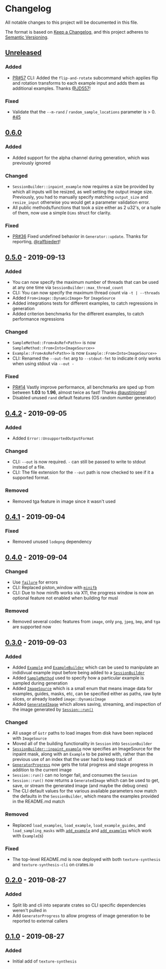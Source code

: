 # Changelog
All notable changes to this project will be documented in this file.

The format is based on [Keep a Changelog](https://keepachangelog.com/en/1.0.0/),
and this project adheres to [Semantic Versioning](https://semver.org/spec/v2.0.0.html).

## [Unreleased]
### Added
- [PR#57](https://github.com/EmbarkStudios/texture-synthesis/pull/57) CLI: Added the `flip-and-rotate` subcommand which applies flip and rotation transforms to each example input and adds them as additional examples. Thanks [@JD557](https://github.com/JD557)!

### Fixed
- Validate that the `--m-rand` / `random_sample_locations` parameter is > 0. [#45](https://github.com/EmbarkStudios/texture-synthesis/issues/45)

## [0.6.0]
### Added
- Added support for the alpha channel during generation, which was previously ignored

### Changed
- `SessionBuilder::inpaint_example` now requires a size be provided by which all inputs will be
resized, as well setting the output image size. Previously, you had to manually specify matching
`output_size` and `resize_input` otherwise you would get a parameter validation error.
- All public methods/functions that took a size either as 2 u32's, or a tuple of them, now use
a simple `Dims` struct for clarity.

### Fixed
- [PR#36](https://github.com/EmbarkStudios/texture-synthesis/pull/36) Fixed undefined behavior in `Generator::update`. Thanks for reporting, [@ralfbiedert](https://github.com/ralfbiedert)!

## [0.5.0] - 2019-09-13
### Added
- You can now specify the maximum number of threads that can be used at any one time
via `SessionBuilder::max_thread_count`
- CLI: You can now specify the maximum thread count via `-t | --threads`
- Added `From<image::DynamicImage>` for `ImageSource`
- Added integrations tests for different examples, to catch regressions in generation
- Added criterion benchmarks for the different examples, to catch performance regressions

### Changed
- `SampleMethod::From<AsRef<Path>>` is now `SampleMethod::From<Into<ImageSource>>`
- `Example::From<AsRef<Path>>` is now `Example::From<Into<ImageSource>>`
- CLI: Renamed the `--out-fmt` arg to `--stdout-fmt` to indicate it only works when using stdout via `--out -`

### Fixed
- [PR#14](https://github.com/EmbarkStudios/texture-synthesis/pull/14) Vastly improve performance, all benchmarks are sped up from between **1.03** to **1.96**, almost twice as fast! Thanks [@austinjones](https://github.com/austinjones)!
- Disabled unused `rand` default features (OS random number generator)

## [0.4.2] - 2019-09-05
### Added
- Added `Error::UnsupportedOutputFormat`

### Changed
- CLI: `--out` is now required. `-` can still be passed to write to stdout instead of a file.
- CLI: The file extension for the `--out` path is now checked to see if it a supported format.

### Removed
- Removed tga feature in image since it wasn't used

## [0.4.1] - 2019-09-04
### Fixed
- Removed unused `lodepng` dependency

## [0.4.0] - 2019-09-04
### Changed
- Use [`failure`](https://crates.io/crates/failure) for errors
- CLI: Replaced piston_window with [`minifb`](https://crates.io/crates/minifb)
- CLI: Due to how minifb works via X11, the progress window is now an optional feature
not enabled when building for musl

### Removed
- Removed several codec features from `image`, only `png`, `jpeg`, `bmp`, and `tga` are supported now

## [0.3.0] - 2019-09-03
### Added
- Added [`Example`](https://github.com/EmbarkStudios/texture-synthesis/blob/7e65b8abb9508841e7acf758cb79dd3f49aac28e/lib/src/lib.rs#L247) and [`ExampleBuilder`](https://github.com/EmbarkStudios/texture-synthesis/blob/7e65b8abb9508841e7acf758cb79dd3f49aac28e/lib/src/lib.rs#L208) which can be used to manipulate an indidivual
example input before being added to a [`SessionBuilder`](https://github.com/EmbarkStudios/texture-synthesis/blob/7e65b8abb9508841e7acf758cb79dd3f49aac28e/lib/src/lib.rs#L342)
- Added [`SampleMethod`](https://github.com/EmbarkStudios/texture-synthesis/blob/7e65b8abb9508841e7acf758cb79dd3f49aac28e/lib/src/lib.rs#L158) used to specify how a particular example is sampled during generation
- Added [`ImageSource`](https://github.com/EmbarkStudios/texture-synthesis/blob/7e65b8abb9508841e7acf758cb79dd3f49aac28e/lib/src/utils.rs#L6) which is a small enum that means image data for examples, guides,
masks, etc, can be specified either as paths, raw byte slices, or already loaded `image::DynamicImage`
- Added [`GeneratedImage`](https://github.com/EmbarkStudios/texture-synthesis/blob/7e65b8abb9508841e7acf758cb79dd3f49aac28e/lib/src/lib.rs#L103) which allows saving, streaming, and inspection of the image
generated by [`Session::run()`](https://github.com/EmbarkStudios/texture-synthesis/blob/7e65b8abb9508841e7acf758cb79dd3f49aac28e/lib/src/lib.rs#L736)

### Changed
- All usage of `&str` paths to load images from disk have been replaced with `ImageSource`
- Moved all of the building functionality in `Session` into `SessionBuilder`
- [`SessionBuilder::inpaint_example`](https://github.com/EmbarkStudios/texture-synthesis/blob/7e65b8abb9508841e7acf758cb79dd3f49aac28e/lib/src/lib.rs#L410) now specifies an ImageSource for the 
inpaint mask, along with an `Example` to be paired with, rather than the previous use of an index that 
the user had to keep track of
- [`GeneratorProgress`](https://github.com/EmbarkStudios/texture-synthesis/blob/7e65b8abb9508841e7acf758cb79dd3f49aac28e/lib/src/lib.rs#L789) now gets the total progress and stage progress in addition to the current image
- `Session::run()` can no longer fail, and consumes the `Session`
- `Session::run()` now returns a `GeneratedImage` which can be used to get, save, or
stream the generated image (and maybe the debug ones)
- The CLI default values for the various available parameters now match the defaults
in the `SessionBuilder`, which means the examples provided in the README.md match

### Removed
- Replaced `load_examples`, `load_example`, `load_example_guides`, and `load_sampling_masks` with
[`add_example`](https://github.com/EmbarkStudios/texture-synthesis/blob/7e65b8abb9508841e7acf758cb79dd3f49aac28e/lib/src/lib.rs#L366) and [`add_examples`](https://github.com/EmbarkStudios/texture-synthesis/blob/7e65b8abb9508841e7acf758cb79dd3f49aac28e/lib/src/lib.rs#L382) which work with `Example`(s)

### Fixed
- The top-level README.md is now deployed with both `texture-synthesis` and `texture-synthesis-cli` on crates.io

## [0.2.0] - 2019-08-27
### Added
- Split lib and cli into separate crates so CLI specific dependencies
weren't pulled in
- Add `GeneratorProgress` to allow progress of image generation to be reported to external
callers

## [0.1.0] - 2019-08-27
### Added
- Initial add of `texture-synthesis`

[Unreleased]: https://github.com/EmbarkStudios/texture-synthesis/compare/0.6.0...HEAD
[0.6.0]: https://github.com/EmbarkStudios/texture-synthesis/compare/0.5.0...0.6.0
[0.5.0]: https://github.com/EmbarkStudios/texture-synthesis/compare/0.4.2...0.5.0
[0.4.2]: https://github.com/EmbarkStudios/texture-synthesis/compare/0.4.1...0.4.2
[0.4.1]: https://github.com/EmbarkStudios/texture-synthesis/compare/0.4.0...0.4.1
[0.4.0]: https://github.com/EmbarkStudios/texture-synthesis/compare/0.3.0...0.4.0
[0.3.0]: https://github.com/EmbarkStudios/texture-synthesis/compare/0.2.0...0.3.0
[0.2.0]: https://github.com/EmbarkStudios/texture-synthesis/compare/0.1.0...0.2.0
[0.1.0]: https://github.com/EmbarkStudios/texture-synthesis/releases/tag/0.1.0

